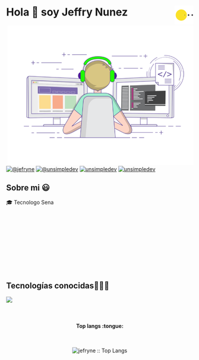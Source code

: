 <h1 align="left">Hola 👋  soy Jeffry Nunez <img align="right" src="https://raw.githubusercontent.com/Aniket965/Aniket965/master/pacman.svg?sanitize=true" width="50" height="50"></h1> 

<img align="right" alt="GIF" src="https://raw.githubusercontent.com/devSouvik/devSouvik/master/gif3.gif" width="500"/>

<p align="left">
  <a href="" target="blank"><img align="center" src="https://img.shields.io/badge/YouTube-FF0000?style=for-the-badge&logo=youtube&logoColor=white" alt="@jefryne"  /></a>
<a href="" target="blank"><img align="center" src="https://img.shields.io/badge/TikTok-000000?style=for-the-badge&logo=tiktok&logoColor=white" alt="@unsimpledev" /></a>
<a href="" target="blank"><img align="center" src="https://img.shields.io/badge/LinkedIn-0077B5?style=for-the-badge&logo=linkedin&logoColor=white" alt="unsimpledev"/></a>
<a href="" target="blank"><img align="center" src="https://img.shields.io/badge/Facebook-1877F2?style=for-the-badge&logo=facebook&logoColor=white" alt="unsimpledev"  /></a>

  </p>

<h2>Sobre mi 😃</h2>
<!--Intro start-->

<p align="left">
🎓 Tecnologo Sena
<!--Intro end-->
  </p>
<br>


<!--tech stack icons-->
<br>
<br>
<br>
<br>
<br>
<br>
<br>
<br>
<h2 >Tecnologías conocidas👨🏻‍💻</h2>
<p align="left">
  <a href="https://skillicons.dev">
    <img src="https://skillicons.dev/icons?i=androidstudio,java,php,py,css,html,js,nodejs,mysql,sqlite,gtk,git,github,docker,materialui,postman,vscode,bash,ai&perline=12" />
  </a>
</p>
<br>
<h4 align="center">Top langs :tongue:</h4>
<br>

<p align="center"><img src="https://github-readme-stats.vercel.app/api/top-langs/?username=jefryne&langs_count=10&theme=tokyonight&layout=compact" alt="jefryne :: Top Langs" /></p>
<!-------------------------->
